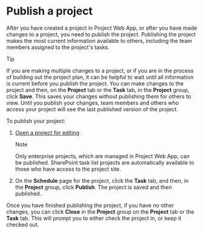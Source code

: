 
# Publish a project

After you have created a project in Project Web App, or after you have made changes to a project, you need to publish the project. Publishing the project makes the most current information available to others, including the team members assigned to the project's tasks.
  
    
    


> [!TIP]
>  If you are making multiple changes to a project, or if you are in the process of building out the project plan, it can be helpful to wait until all information is current before you publish the project. You can make changes to the project and then, on the **Project** tab or the **Task** tab, in the **Project** group, click **Save**. This saves your changes without publishing them for others to view. Until you publish your changes, team members and others who access your project will see the last published version of the project. 
  
    
    

To publish your project:
1.  [Open a project for editing](8f9ce971-7913-4357-9a9e-4805e0e876aa.md) .
    
    > [!NOTE]
      >  Only enterprise projects, which are managed in Project Web App, can be published. SharePoint task list projects are automatically available to those who have access to the project site.
2. On the **Schedule** page for the project, click the **Task** tab, and then, in the **Project** group, click **Publish**. The project is saved and then published.
    
  
Once you have finished publishing the project, if you have no other changes, you can click **Close** in the **Project** group on the **Project** tab or the **Task** tab. This will prompt you to either check the project in, or keep it checked out.